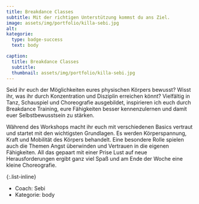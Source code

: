 ```yaml
---
title: Breakdance Classes
subtitle: Mit der richtigen Unterstützung kommst du ans Ziel.
image: assets/img/portfolio/killa-sebi.jpg
alt:
kategorie:
  type: badge-success
  text: body

caption:
  title: Breakdance Classes
  subtitle:
  thumbnail: assets/img/portfolio/killa-sebi.jpg
---
```


Seid ihr euch der Möglichkeiten eures physischen Körpers bewusst? Wisst ihr, was ihr durch Konzentration und Disziplin erreichen könnt? Vielfältig in Tanz, Schauspiel und Choreografie ausgebildet, inspirieren ich euch durch Breakdance Training, eure Fähigkeiten besser kennenzulernen und damit euer Selbstbewusstsein zu stärken.

Während des Workshops macht ihr euch mit verschiedenen Basics vertraut und startet mit den wichtigsten Grundlagen. Es werden Körperspannung, Kraft und Mobilität des Körpers behandelt. Eine besondere Rolle spielen auch die Themen Angst überwinden und Vertrauen in die eigenen Fähigkeiten. All das gepaart mit einer Prise Lust auf neue Herausforderungen ergibt ganz viel Spaß und am Ende der Woche eine kleine Choreografie.

{:.list-inline}
- Coach: Sebi
- Kategorie: body
